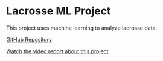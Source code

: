 # Lacrosse ML Project

This project uses machine learning to analyze lacrosse data.

[GitHub Repository](https://github.com/kilbridc/lacrosse_ML)

[Watch the video report about this project](https://youtu.be/dWswCVBtA3E)

